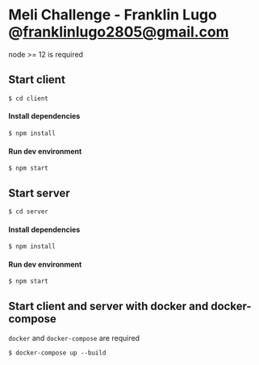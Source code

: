 # Meli Challenge - Franklin Lugo @franklinlugo2805@gmail.com

node >= 12 is required

## Start client

`$ cd client`

#### Install dependencies

`$ npm install`

#### Run dev environment

`$ npm start`

## Start server

`$ cd server`

#### Install dependencies

`$ npm install`

#### Run dev environment

`$ npm start`

## Start client and server with docker and docker-compose

`docker` and `docker-compose` are required

`$ docker-compose up --build`
